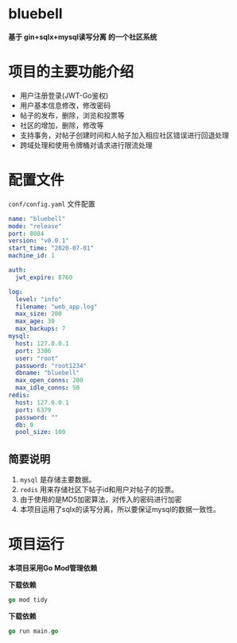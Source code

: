 # bluebell

**基于 gin+sqlx+mysql读写分离 的一个社区系统**
# 项目的主要功能介绍

- 用户注册登录(JWT-Go鉴权)
- 用户基本信息修改，修改密码
- 帖子的发布，删除，浏览和投票等
- 社区的增加，删除，修改等
- 支持事务，对帖子创建时间和人帖子加入相应社区错误进行回退处理
- 跨域处理和使用令牌桶对请求进行限流处理
# 配置文件
`conf/config.yaml` 文件配置

```yaml
name: "bluebell"
mode: "release"
port: 8084
version: "v0.0.1"
start_time: "2020-07-01"
machine_id: 1

auth:
  jwt_expire: 8760

log:
  level: "info"
  filename: "web_app.log"
  max_size: 200
  max_age: 30
  max_backups: 7
mysql:
  host: 127.0.0.1
  port: 3306
  user: "root"
  password: "root1234"
  dbname: "bluebell"
  max_open_conns: 200
  max_idle_conns: 50
redis:
  host: 127.0.0.1
  port: 6379
  password: ""
  db: 0
  pool_size: 100
```
## 简要说明
1. `mysql` 是存储主要数据。
2. `redis` 用来存储社区下帖子id和用户对帖子的投票。
3. 由于使用的是MD5加密算法，对传入的密码进行加密
4. 本项目运用了sqlx的读写分离，所以要保证mysql的数据一致性。


# 项目运行
**本项目采用Go Mod管理依赖**

**下载依赖**
```go
go mod tidy
```
**下载依赖**
```go
go run main.go
```
